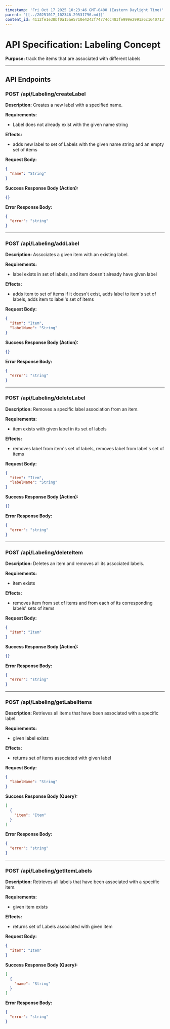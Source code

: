 ```yaml
---
timestamp: 'Fri Oct 17 2025 10:23:46 GMT-0400 (Eastern Daylight Time)'
parent: '[[../20251017_102346.29531796.md]]'
content_id: 4112fe1e38bf0a15ae5710e4242f74774cc483fe999e2991a6c1640713ffd6eb
---
```


# API Specification: Labeling Concept

**Purpose:** track the items that are associated with different labels

***

## API Endpoints

### POST /api/Labeling/createLabel

**Description:** Creates a new label with a specified name.

**Requirements:**

* Label does not already exist with the given name string

**Effects:**

* adds new label to set of Labels with the given name string and an empty set of items

**Request Body:**

```json
{
  "name": "String"
}
```

**Success Response Body (Action):**

```json
{}
```

**Error Response Body:**

```json
{
  "error": "string"
}
```

***

### POST /api/Labeling/addLabel

**Description:** Associates a given item with an existing label.

**Requirements:**

* label exists in set of labels, and item doesn't already have given label

**Effects:**

* adds item to set of items if it doesn't exist, adds label to item's set of labels, adds item to label's set of items

**Request Body:**

```json
{
  "item": "Item",
  "labelName": "String"
}
```

**Success Response Body (Action):**

```json
{}
```

**Error Response Body:**

```json
{
  "error": "string"
}
```

***

### POST /api/Labeling/deleteLabel

**Description:** Removes a specific label association from an item.

**Requirements:**

* item exists with given label in its set of labels

**Effects:**

* removes label from item's set of labels, removes label from label's set of items

**Request Body:**

```json
{
  "item": "Item",
  "labelName": "String"
}
```

**Success Response Body (Action):**

```json
{}
```

**Error Response Body:**

```json
{
  "error": "string"
}
```

***

### POST /api/Labeling/deleteItem

**Description:** Deletes an item and removes all its associated labels.

**Requirements:**

* item exists

**Effects:**

* removes item from set of items and from each of its corresponding labels' sets of items

**Request Body:**

```json
{
  "item": "Item"
}
```

**Success Response Body (Action):**

```json
{}
```

**Error Response Body:**

```json
{
  "error": "string"
}
```

***

### POST /api/Labeling/getLabelItems

**Description:** Retrieves all items that have been associated with a specific label.

**Requirements:**

* given label exists

**Effects:**

* returns set of items associated with given label

**Request Body:**

```json
{
  "labelName": "String"
}
```

**Success Response Body (Query):**

```json
[
  {
    "item": "Item"
  }
]
```

**Error Response Body:**

```json
{
  "error": "string"
}
```

***

### POST /api/Labeling/getItemLabels

**Description:** Retrieves all labels that have been associated with a specific item.

**Requirements:**

* given item exists

**Effects:**

* returns set of Labels associated with given item

**Request Body:**

```json
{
  "item": "Item"
}
```

**Success Response Body (Query):**

```json
[
  {
    "name": "String"
  }
]
```

**Error Response Body:**

```json
{
  "error": "string"
}
```
